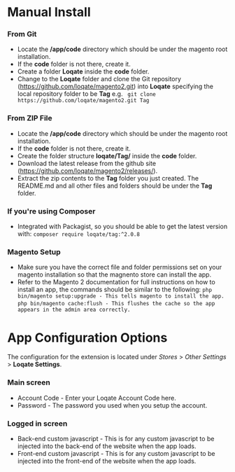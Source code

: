# **Manual Install**

### From Git
- Locate the **/app/code** directory which should be under the magento root installation.
- If the **code** folder is not there, create it.
- Create a folder **Loqate** inside the **code** folder. 
- Change to the **Loqate** folder and clone the Git repository (https://github.com/loqate/magento2.git) into **Loqate** specifying the local repository folder to be **Tag** 
e.g. ``` git clone https://github.com/loqate/magento2.git Tag```

### From ZIP File
- Locate the **/app/code** directory which should be under the magento root installation.
- If the **code** folder is not there, create it.
- Create the folder structure **loqate/Tag/** inside the **code** folder. 
- Download the latest release from the github site (https://github.com/loqate/magento2/releases/).
- Extract the zip contents to the **Tag** folder you just created. The README.md and all other files and folders should be under the **Tag** folder.

### If you're using Composer
- Integrated with Packagist, so you should be able to get the latest version with:
```composer require loqate/tag:^2.0.8```

### Magento Setup
- Make sure you have the correct file and folder permissions set on your magento installation so that the magnento store can install the app.
- Refer to the Magento 2 documentation for full instructions on how to install an app, the commands should be similar to the following:
```php bin/magento setup:upgrade - This tells magento to install the app.```
```php bin/magento cache:flush - This flushes the cache so the app appears in the admin area correctly.```

# **App Configuration Options**

The configuration for the extension is located under *Stores* > *Other Settings* > **Loqate Settings**.

### Main screen
- Account Code - Enter your Loqate Account Code here.
- Password - The password you used when you setup the account.

### Logged in screen
- Back-end custom javascript - This is for any custom javascript to be injected into the back-end of the website when the app loads.
- Front-end custom javascript - This is for any custom javascript to be injected into the front-end of the website when the app loads.
